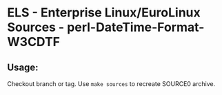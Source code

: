 # ELS - Enterprise Linux/EuroLinux Sources - perl-DateTime-Format-W3CDTF
 
## Usage:
  Checkout branch or tag. Use `make sources` to recreate  SOURCE0 archive.
